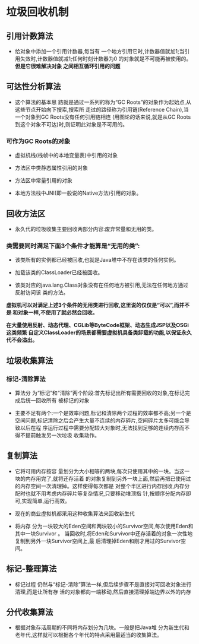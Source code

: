 # 垃圾回收机制

## 引用计数算法
* 给对象中添加一个引用计数器,每当有
一个地方引用它时,计数器值就加1;当引用失效时,计数器值就减1;任何时刻计数器为0
的对象就是不可能再被使用的。**但是它很难解决对象
之间相互循环引用的问题**

## 可达性分析算法
* 这个算法的基本思
路就是通过一系列的称为“GC Roots”的对象作为起始点,从这些节点开始向下搜索,搜索所
走过的路径称为引用链(Reference Chain),当一个对象到GC Roots没有任何引用链相连
(用图论的话来说,就是从GC Roots到这个对象不可达)时,则证明此对象是不可用的。

### 可作为GC Roots的对象

* 虚拟机栈(栈帧中的本地变量表)中引用的对象

* 方法区中类静态属性引用的对象

* 方法区中常量引用的对象

* 本地方法栈中JNI(即一般说的Native方法)引用的对象。

## 回收方法区

* 永久代的垃圾收集主要回收两部分内容:废弃常量和无用的类。

### 类需要同时满足下面3个条件才能算是“无用的类”:

* 该类所有的实例都已经被回收,也就是Java堆中不存在该类的任何实例。

* 加载该类的ClassLoader已经被回收。

* 该类对应的java.lang.Class对象没有在任何地方被引用,无法在任何地方通过反射访问该
类的方法。


**虚拟机可以对满足上述3个条件的无用类进行回收,这里说的仅仅是“可以”,而并不是
和对象一样,不使用了就必然会回收。**

**在大量使用反射、动态代理、CGLib等ByteCode框架、动态生成JSP以及OSGi这类频繁
自定义ClassLoader的场景都需要虚拟机具备类卸载的功能,以保证永久代不会溢出。**

## 垃圾收集算法

### 标记-清除算法

* 算法分
为“标记”和“清除”两个阶段:首先标记出所有需要回收的对象,在标记完成后统一回收所有
被标记的对象

* 主要不足有两个:一个是效率问题,标记和清除两个过程的效率都不高;另一个是
空间问题,标记清除之后会产生大量不连续的内存碎片,空间碎片太多可能会导致以后在程
序运行过程中需要分配较大对象时,无法找到足够的连续内存而不得不提前触发另一次垃圾
收集动作。

## 复制算法
* 它将可用内存按容
量划分为大小相等的两块,每次只使用其中的一块。当这一块的内存用完了,就将还存活着
的对象复制到另外一块上面,然后再把已使用过的内存空间一次清理掉。这样使得每次都是
对整个半区进行内存回收,内存分配时也就不用考虑内存碎片等复杂情况,只要移动堆顶指
针,按顺序分配内存即可,实现简单,运行高效。

* 现在的商业虚拟机都采用这种收集算法来回收新生代

* 将内存
分为一块较大的Eden空间和两块较小的Survivor空间,每次使用Eden和其中一块Survivor 。
当回收时,将Eden和Survivor中还存活着的对象一次性地复制到另外一块Survivor空间上,最
后清理掉Eden和刚才用过的Survivor空间。

## 标记-整理算法
* 标记过程
仍然与“标记-清除”算法一样,但后续步骤不是直接对可回收对象进行清理,而是让所有存
活的对象都向一端移动,然后直接清理掉端边界以外的内存

## 分代收集算法

* 根据对象存活周期的不同将内存划分为几块。一般是把Java堆
分为新生代和老年代,这样就可以根据各个年代的特点采用最适当的收集算法。

